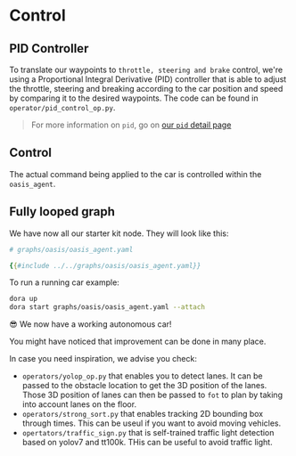 # Control

## PID Controller 

To translate our waypoints to `throttle, steering and brake` control, we're using a Proportional Integral Derivative (PID) controller that is able to adjust the throttle, steering and breaking according to the car position and speed by comparing it to the desired waypoints. The code can be found in `operator/pid_control_op.py`.

> For more information on `pid`, go on [our `pid` detail page](./pid_operator.md)

## Control

The actual command being applied to the car is controlled within the `oasis_agent`.

## Fully looped graph

We have now all our starter kit node. They will look like this:

```yaml
# graphs/oasis/oasis_agent.yaml

{{#include ../../graphs/oasis/oasis_agent.yaml}}
```

To run a running car example:
```bash
dora up
dora start graphs/oasis/oasis_agent.yaml --attach
```

😎 We now have a working autonomous car!

You might have noticed that improvement can be done in many place.

In case you need inspiration, we advise you check:
- `operators/yolop_op.py` that enables you to detect lanes. It can be passed to the obstacle location to get the 3D position of the lanes. Those 3D position of lanes can then be passed to `fot` to plan by taking into account lanes on the floor.
- `operators/strong_sort.py` that enables tracking 2D bounding box through times. This can be useul if you want to avoid moving vehicles.
- `opertators/traffic_sign.py` that is self-trained traffic light detection based on yolov7 and tt100k. THis can be useful to avoid traffic light.